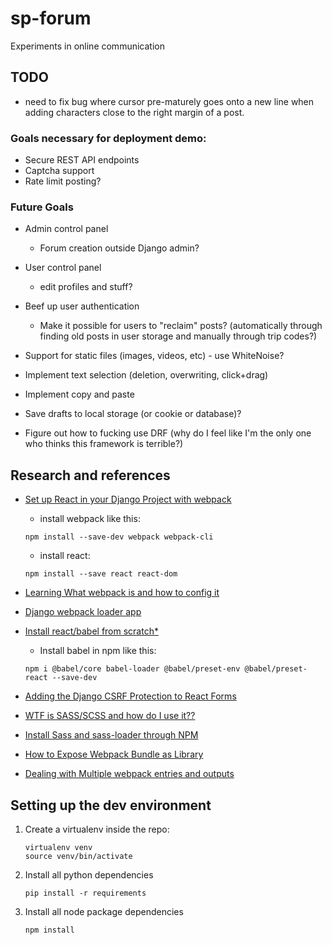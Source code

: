# sp-forum
Experiments in online communication

## TODO

* need to fix bug where cursor pre-maturely goes onto a new line when adding characters close to the right margin of a post.

### Goals necessary for deployment demo:

* Secure REST API endpoints
* Captcha support
* Rate limit posting?

### Future Goals

* Admin control panel
   * Forum creation outside Django admin?

* User control panel
   * edit profiles and stuff?

* Beef up user authentication
   * Make it possible for users to "reclaim" posts? (automatically through finding old posts in user storage and manually through trip codes?)

* Support for static files (images, videos, etc) - use WhiteNoise?

* Implement text selection (deletion, overwriting, click+drag)
* Implement copy and paste
* Save drafts to local storage (or cookie or database)?

* Figure out how to fucking use DRF (why do I feel like I'm the only one who thinks this framework is terrible?)

## Research and references

* [Set up React in your Django Project with webpack](https://medium.com/uva-mobile-devhub/set-up-react-in-your-django-project-with-webpack-4fe1f8455396)
   * install webpack like this:
   ```
   npm install --save-dev webpack webpack-cli 
   ```

   * install react:
   ```
   npm install --save react react-dom
   ```
* [Learning What webpack is and how to config it](https://webpack.js.org/guides/getting-started/)
* [Django webpack loader app](https://github.com/owais/django-webpack-loader)
* [Install react/babel from scratch\*](https://www.valentinog.com/blog/babel/)
   * Install babel in npm like this:

   ```
   npm i @babel/core babel-loader @babel/preset-env @babel/preset-react --save-dev
   ```
* [Adding the Django CSRF Protection to React Forms](https://www.techiediaries.com/django-react-forms-csrf-axios)

* [WTF is SASS/SCSS and how do I use it??](https://marksheet.io/sass-scss-less.html)
* [Install Sass and sass-loader through NPM](https://www.npmjs.com/package/sass-loader)

* [How to Expose Webpack Bundle as Library](https://stackoverflow.com/questions/34357489/calling-webpacked-code-from-outside-html-script-tag)
* [Dealing with Multiple webpack entries and outputs](https://stackoverflow.com/questions/34378321/dynamic-library-option-with-multi-entry-points)

## Setting up the dev environment

1. Create a virtualenv inside the repo:

   ```
   virtualenv venv
   source venv/bin/activate
   ```

2. Install all python dependencies

   ```
   pip install -r requirements
   ```

3. Install all node package dependencies

   ```
   npm install
   ```
